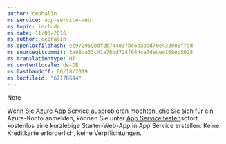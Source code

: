 ```yaml
---
author: cephalin
ms.service: app-service-web
ms.topic: include
ms.date: 11/03/2016
ms.author: cephalin
ms.openlocfilehash: ec972959bdf2b744837bc6aabad70e432006f7ad
ms.sourcegitcommit: 3e98da33c41a7bbd724f644ce7dedee169eb5028
ms.translationtype: HT
ms.contentlocale: de-DE
ms.lasthandoff: 06/18/2019
ms.locfileid: "67178694"
---
```

> [!NOTE]
> Wenn Sie Azure App Service ausprobieren möchten, ehe Sie sich für ein Azure-Konto anmelden, können Sie unter [App Service testen](https://azure.microsoft.com/try/app-service/)sofort kostenlos eine kurzlebige Starter-Web-App in App Service erstellen. Keine Kreditkarte erforderlich, keine Verpflichtungen.
> 
> 

